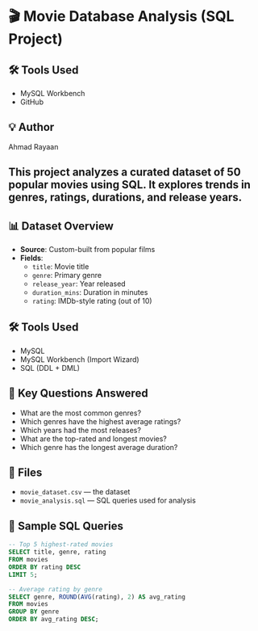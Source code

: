 # 🎬 Movie Database Analysis (SQL Project)

   ## 🛠 Tools Used
- MySQL Workbench
- GitHub

## 💡 Author
Ahmad Rayaan


## This project analyzes a curated dataset of 50 popular movies using SQL. It explores trends in genres, ratings, durations, and release years.

## 📊 Dataset Overview

- **Source**: Custom-built from popular films
- **Fields**:
  - `title`: Movie title
  - `genre`: Primary genre
  - `release_year`: Year released
  - `duration_mins`: Duration in minutes
  - `rating`: IMDb-style rating (out of 10)
 
## 🛠️ Tools Used

- MySQL
- MySQL Workbench (Import Wizard)
- SQL (DDL + DML)

## 🧠 Key Questions Answered

- What are the most common genres?
- Which genres have the highest average ratings?
- Which years had the most releases?
- What are the top-rated and longest movies?
- Which genre has the longest average duration?

## 📂 Files

- `movie_dataset.csv` — the dataset
- `movie_analysis.sql` — SQL queries used for analysis

## 🧪 Sample SQL Queries

```sql
-- Top 5 highest-rated movies
SELECT title, genre, rating
FROM movies
ORDER BY rating DESC
LIMIT 5;

-- Average rating by genre
SELECT genre, ROUND(AVG(rating), 2) AS avg_rating
FROM movies
GROUP BY genre
ORDER BY avg_rating DESC;





